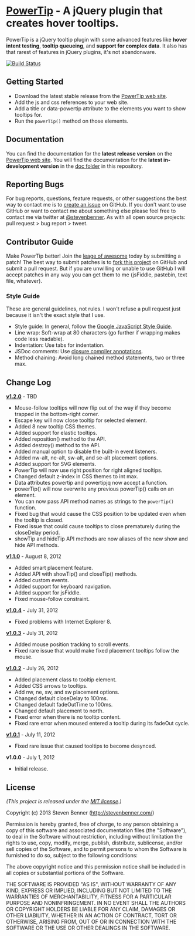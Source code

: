 # [PowerTip][projectpage] - A jQuery plugin that creates hover tooltips.

PowerTip is a jQuery tooltip plugin with some advanced features like **hover intent testing**, **tooltip queueing**, and **support for complex data**. It also has that rarest of features in jQuery plugins, it's not abandonware.

[![Build Status](https://secure.travis-ci.org/stevenbenner/jquery-powertip.png)](http://travis-ci.org/stevenbenner/jquery-powertip)

## Getting Started

* Download the latest stable release from the [PowerTip web site][projectpage].
* Add the js and css references to your web site.
* Add a title or data-powertip attribute to the elements you want to show tooltips for.
* Run the `powerTip()` method on those elements.

## Documentation

You can find the documentation for the **latest release version** on the [PowerTip web site][projectpage]. You will find the documentation for the **latest in-development version** in the [doc folder][docs] in this repository.

[projectpage]: http://stevenbenner.github.com/jquery-powertip/
[docs]: https://github.com/stevenbenner/jquery-powertip/tree/master/doc

## Reporting Bugs

For bug reports, questions, feature requests, or other suggestions the best way to contact me is to [create an issue][newissue] on GitHub. If you don't want to use GitHub or want to contact me about something else please feel free to contact me via twitter at [@stevenbenner][twitter]. As with all open source projects: pull request > bug report > tweet.

[newissue]: https://github.com/stevenbenner/jquery-powertip/issues/new
[twitter]: https://twitter.com/stevenbenner

## Contributor Guide

Make PowerTip better! Join the [leage of awesome][contributors] today by submitting a patch! The best way to submit patches is to [fork this project][fork] on GitHub and submit a pull request. But if you are unwilling or unable to use GitHub I will accept patches in any way you can get them to me (jsFiddle, pastebin, text file, whatever).

[contributors]: https://github.com/stevenbenner/jquery-powertip/graphs/contributors
[fork]: https://github.com/stevenbenner/jquery-powertip/fork

### Style Guide

These are general guidelines, not rules. I won't refuse a pull request just because it isn't the exact style that I use.

* Style guide: In general, follow the [Google JavaScript Style Guide][styleguide].
* Line wrap: Soft-wrap at 80 characters (go further if wrapping makes code less readable).
* Indentation: Use tabs for indentation.
* JSDoc comments: Use [closure compiler annotations][jsdoc].
* Method chaining: Avoid long chained method statements, two or three max.

[styleguide]: https://google-styleguide.googlecode.com/svn/trunk/javascriptguide.xml
[jsdoc]: https://developers.google.com/closure/compiler/docs/js-for-compiler

## Change Log

**[v1.2.0](https://github.com/stevenbenner/jquery-powertip/compare/v1.1.0...master)** - TBD

* Mouse-follow tooltips will now flip out of the way if they become trapped in the bottom-right corner.
* Escape key will now close tooltip for selected element.
* Added 8 new tooltip CSS themes.
* Added support for elastic tooltips.
* Added reposition() method to the API.
* Added destroy() method to the API.
* Added manual option to disable the built-in event listeners.
* Added nw-alt, ne-alt, sw-alt, and se-alt placement options.
* Added support for SVG elements.
* PowerTip will now use right position for right aligned tooltips.
* Changed default z-index in CSS themes to int max.
* Data attributes powertip and powertipjq now accept a function.
* powerTip() will now overwrite any previous powerTip() calls on an element.
* You can now pass API method names as strings to the `powerTip()` function.
* Fixed bug that would cause the CSS position to be updated even when the tooltip is closed.
* Fixed issue that could cause tooltips to close prematurely during the closeDelay period.
* showTip and hideTip API methods are now aliases of the new show and hide API methods.

**[v1.1.0](https://github.com/stevenbenner/jquery-powertip/compare/v1.0.4...v1.1.0)** - August 8, 2012

* Added smart placement feature.
* Added API with showTip() and closeTip() methods.
* Added custom events.
* Added support for keyboard navigation.
* Added support for jsFiddle.
* Fixed mouse-follow constraint.

**[v1.0.4](https://github.com/stevenbenner/jquery-powertip/compare/v1.0.3...v1.0.4)** - July 31, 2012

* Fixed problems with Internet Explorer 8.

**[v1.0.3](https://github.com/stevenbenner/jquery-powertip/compare/v1.0.2...v1.0.3)** - July 31, 2012

* Added mouse position tracking to scroll events.
* Fixed rare issue that would make fixed placement tooltips follow the mouse.

**[v1.0.2](https://github.com/stevenbenner/jquery-powertip/compare/v1.0.1...v1.0.2)** - July 26, 2012

* Added placement class to tooltip element.
* Added CSS arrows to tooltips.
* Add nw, ne, sw, and sw placement options.
* Changed default closeDelay to 100ms.
* Changed default fadeOutTime to 100ms.
* Changed default placement to north.
* Fixed error when there is no tooltip content.
* Fixed rare error when moused entered a tooltip during its fadeOut cycle.

**[v1.0.1](https://github.com/stevenbenner/jquery-powertip/compare/v1.0.0...v1.0.1)** - July 11, 2012

* Fixed rare issue that caused tooltips to become desynced.

**v1.0.0** - July 1, 2012

* Initial release.

## License

*(This project is released under the [MIT license](https://raw.github.com/stevenbenner/jquery-powertip/master/LICENSE.txt).)*

Copyright (c) 2013 Steven Benner (http://stevenbenner.com/)

Permission is hereby granted, free of charge, to any person obtaining a copy of this software and associated documentation files (the "Software"), to deal in the Software without restriction, including without limitation the rights to use, copy, modify, merge, publish, distribute, sublicense, and/or sell copies of the Software, and to permit persons to whom the Software is furnished to do so, subject to the following conditions:

The above copyright notice and this permission notice shall be included in all copies or substantial portions of the Software.

THE SOFTWARE IS PROVIDED "AS IS", WITHOUT WARRANTY OF ANY KIND, EXPRESS OR IMPLIED, INCLUDING BUT NOT LIMITED TO THE WARRANTIES OF MERCHANTABILITY, FITNESS FOR A PARTICULAR PURPOSE AND NONINFRINGEMENT. IN NO EVENT SHALL THE AUTHORS OR COPYRIGHT HOLDERS BE LIABLE FOR ANY CLAIM, DAMAGES OR OTHER LIABILITY, WHETHER IN AN ACTION OF CONTRACT, TORT OR OTHERWISE, ARISING FROM, OUT OF OR IN CONNECTION WITH THE SOFTWARE OR THE USE OR OTHER DEALINGS IN THE SOFTWARE.
